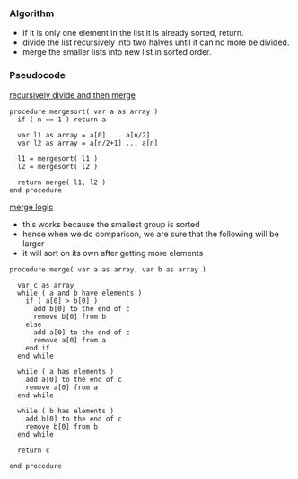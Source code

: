 ### Algorithm
- if it is only one element in the list it is already sorted, return.
- divide the list recursively into two halves until it can no more be divided.
- merge the smaller lists into new list in sorted order.

### Pseudocode

<u>recursively divide and then merge</u>
```
procedure mergesort( var a as array )
  if ( n == 1 ) return a

  var l1 as array = a[0] ... a[n/2]
  var l2 as array = a[n/2+1] ... a[n]

  l1 = mergesort( l1 )
  l2 = mergesort( l2 )

  return merge( l1, l2 )
end procedure
```

<u>merge logic</u>
- this works because the smallest group is sorted
- hence when we do comparison, we are sure that the following will be larger
- it will sort on its own after getting more elements
```
procedure merge( var a as array, var b as array )

  var c as array
  while ( a and b have elements )
    if ( a[0] > b[0] )
      add b[0] to the end of c
      remove b[0] from b
    else
      add a[0] to the end of c
      remove a[0] from a
    end if
  end while

  while ( a has elements )
    add a[0] to the end of c
    remove a[0] from a
  end while

  while ( b has elements )
    add b[0] to the end of c
    remove b[0] from b
  end while

  return c

end procedure
```